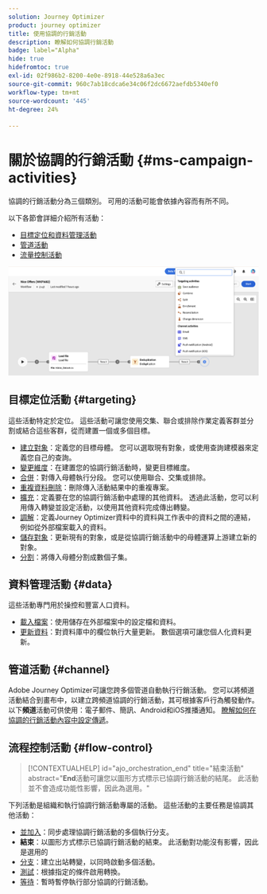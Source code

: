 ```yaml
---
solution: Journey Optimizer
product: journey optimizer
title: 使用協調的行銷活動
description: 瞭解如何協調行銷活動
badge: label="Alpha"
hide: true
hidefromtoc: true
exl-id: 02f986b2-8200-4e0e-8918-44e528a6a3ec
source-git-commit: 960c7ab18cdca6e34c06f2dc6672aefdb5340ef0
workflow-type: tm+mt
source-wordcount: '445'
ht-degree: 24%

---
```


# 關於協調的行銷活動 {#ms-campaign-activities}

協調的行銷活動分為三個類別。 可用的活動可能會依據內容而有所不同。

以下各節會詳細介紹所有活動：

* [目標定位和資料管理活動](#targeting)
* [管道活動](#channel)
* [流量控制活動](#flow-control)

![](../assets/workflow-activities.png)

## 目標定位活動 {#targeting}

這些活動特定於定位。 這些活動可讓您使用交集、聯合或排除作業定義客群並分割或結合這些客群，從而建置一個或多個目標。

* [建立對象](build-audience.md)：定義您的目標母體。 您可以選取現有對象，或使用查詢建模器來定義您自己的查詢。
* [變更維度](change-dimension.md)：在建置您的協調行銷活動時，變更目標維度。
* [合併](combine.md)：對傳入母體執行分段。 您可以使用聯合、交集或排除。
* [重複資料刪除](deduplication.md)：刪除傳入活動結果中的重複專案。
* [擴充](enrichment.md)：定義要在您的協調行銷活動中處理的其他資料。 透過此活動，您可以利用傳入轉變並設定活動，以使用其他資料完成傳出轉變。
* [調解](reconciliation.md)：定義Journey Optimizer資料中的資料與工作表中的資料之間的連結，例如從外部檔案載入的資料。
* [儲存對象](save-audience.md)：更新現有的對象，或是從協調行銷活動中的母體運算上游建立新的對象。
* [分割](split.md)：將傳入母體分割成數個子集。

## 資料管理活動 {#data}

這些活動專門用於操控和豐富人口資料。

* [載入檔案](load-file.md)：使用儲存在外部檔案中的設定檔和資料。
* [更新資料](update-data.md)：對資料庫中的欄位執行大量更新。 數個選項可讓您個人化資料更新。

## 管道活動 {#channel}

Adobe Journey Optimizer可讓您跨多個管道自動執行行銷活動。 您可以將頻道活動結合到畫布中，以建立跨頻道協調的行銷活動，其可根據客戶行為觸發動作。 以下&#x200B;**頻道**&#x200B;活動可供使用：電子郵件、簡訊、Android和iOS推播通知。 [瞭解如何在協調的行銷活動內容中設定傳遞](channels.md)。

## 流程控制活動 {#flow-control}

>[!CONTEXTUALHELP]
>id="ajo_orchestration_end"
>title="結束活動"
>abstract="**End**&#x200B;活動可讓您以圖形方式標示已協調行銷活動的結尾。 此活動並不會造成功能性影響，因此為選用。"

下列活動是組織和執行協調行銷活動專屬的活動。 這些活動的主要任務是協調其他活動：

* [並加入](and-join.md)：同步處理協調行銷活動的多個執行分支。
* **結束**：以圖形方式標示已協調行銷活動的結束。 此活動對功能沒有影響，因此是選用的
* [分支](fork.md)：建立出站轉變，以同時啟動多個活動。
* [測試](test.md)：根據指定的條件啟用轉換。
* [等待](wait.md)：暫時暫停執行部分協調的行銷活動。
